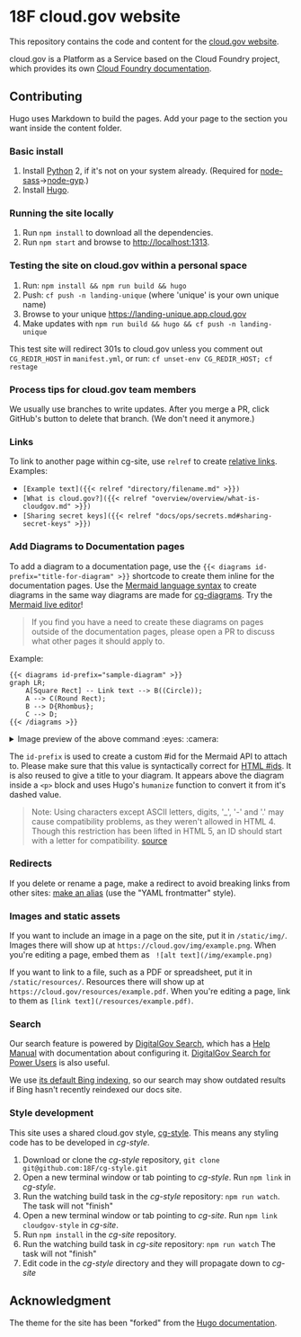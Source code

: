 # 18F cloud.gov website

This repository contains the code and content for the [cloud.gov website](https://cloud.gov/).

cloud.gov is a Platform as a Service based on the Cloud Foundry project, which provides its own [Cloud Foundry documentation](http://docs.cloudfoundry.org/).

## Contributing

Hugo uses Markdown to build the pages. Add your page to the section you want inside the content folder.

### Basic install

1. Install [Python](https://www.python.org/) 2, if it's not on your system already. (Required for [node-sass](https://github.com/sass/node-sass)->[node-gyp](https://github.com/nodejs/node-gyp#installation).)
1. Install [Hugo](https://gohugo.io).

### Running the site locally

1. Run `npm install` to download all the dependencies.
1. Run `npm start` and browse to [http://localhost:1313](http://localhost:1313).


### Testing the site on cloud.gov within a personal space

1. Run: `npm install && npm run build && hugo`
1. Push: `cf push -n landing-unique` (where 'unique' is your own unique name)
1. Browse to your unique https://landing-unique.app.cloud.gov
1. Make updates with `npm run build && hugo && cf push -n landing-unique`

This test site will redirect 301s to cloud.gov unless you comment out `CG_REDIR_HOST` in `manifest.yml`, or run: `cf unset-env CG_REDIR_HOST; cf restage`

### Process tips for cloud.gov team members

We usually use branches to write updates. After you merge a PR, click GitHub's button to delete that branch. (We don't need it anymore.)

### Links

To link to another page within cg-site, use `relref` to create [relative links](https://gohugo.io/extras/crossreferences/). Examples:

* `[Example text]({{< relref "directory/filename.md" >}})`
* `[What is cloud.gov?]({{< relref "overview/overview/what-is-cloudgov.md" >}})`
* `[Sharing secret keys]({{< relref "docs/ops/secrets.md#sharing-secret-keys" >}})`

### Add Diagrams to Documentation pages

To add a diagram to a documentation page, use the `{{< diagrams
id-prefix="title-for-diagram" >}}` shortcode to create them inline for the
documentation pages. Use the [Mermaid language syntax](https://github.com/knsv/mermaid)
to create diagrams in the same way diagrams are made for [cg-diagrams](https://github.com/18F/cg-diagrams).
Try the [Mermaid live editor](https://mermaidjs.github.io/mermaid-live-editor/)!

> If you find you have a need to create these diagrams on pages outside of the
> documentation pages, please open a PR to discuss what other pages it should
> apply to.

Example:

```
{{< diagrams id-prefix="sample-diagram" >}}
graph LR;
    A[Square Rect] -- Link text --> B((Circle));
    A --> C(Round Rect);
    B --> D{Rhombus};
    C --> D;
{{< /diagrams >}}

```

<details>
<summary>Image preview of the above command :eyes: :camera:</summary>

<img width="726" alt="screen shot 2017-09-28 at 8 51 50 am" src="https://user-images.githubusercontent.com/706004/30970271-541e1b92-a42a-11e7-9586-2673603f7aad.png">
</details>

The `id-prefix` is used to create a custom #id for the Mermaid API to attach to.
Please make sure that this value is syntactically correct for [HTML #ids](https://developer.mozilla.org/en-US/docs/Web/HTML/Global_attributes/id). It is also reused to give a title to your diagram.
It appears above the diagram inside a `<p>` block and uses Hugo's `humanize`
function to convert it from it's dashed value.

> Note: Using characters except ASCII letters, digits, '_', '-' and '.' may
> cause compatibility problems, as they weren't allowed in HTML 4. Though this
> restriction has been lifted in HTML 5, an ID should start with a letter for
> compatibility.
> [source](https://developer.mozilla.org/en-US/docs/Web/HTML/Global_attributes/id)

### Redirects

If you delete or rename a page, make a redirect to avoid breaking links from other sites: [make an alias](https://gohugo.io/extras/aliases/) (use the "YAML frontmatter" style).

### Images and static assets

If you want to include an image in a page on the site, put it in `/static/img/`. Images there will show up at `https://cloud.gov/img/example.png`. When you're editing a page, embed them as `
![alt text](/img/example.png)`

If you want to link to a file, such as a PDF or spreadsheet, put it in `/static/resources/`. Resources there will show up at `https://cloud.gov/resources/example.pdf`. When you're editing a page, link to them as `[link text](/resources/example.pdf)`.

### Search

Our search feature is powered by [DigitalGov Search](http://search.digitalgov.gov/), which has a [Help Manual](http://search.digitalgov.gov/manual/index.html) with documentation about configuring it. [DigitalGov Search for Power Users](http://search.digitalgov.gov/blog/power-users-recap.html) is also useful.

We use [its default Bing indexing](http://search.digitalgov.gov/manual/content-overview.html), so our search may show outdated results if Bing hasn't recently reindexed our docs site.

### Style development

This site uses a shared cloud.gov style, [cg-style](https://github.com/18F/cg-style). This means any styling code has to be developed in *cg-style*.

1. Download or clone the *cg-style* repository, `git clone git@github.com:18F/cg-style.git`
2. Open a new terminal window or tab pointing to *cg-style*. Run `npm link` in *cg-style*.
3. Run the watching build task in the *cg-style* repository: `npm run watch`. The task will not "finish"
4. Open a new terminal window or tab pointing to *cg-site*. Run `npm link cloudgov-style` in *cg-site*.
5. Run `npm install` in the *cg-site* repository.
6. Run the watching build task in *cg-site* repository: `npm run watch` The task will not "finish"
7. Edit code in the *cg-style* directory and they will propagate down to *cg-site*

## Acknowledgment

The theme for the site has been "forked" from the [Hugo documentation](https://gohugo.io/overview/introduction/).
